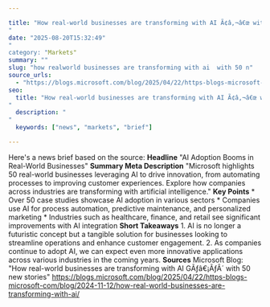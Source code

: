 ```yaml
---

title: "How real-world businesses are transforming with AI Ã¢â‚¬â€œ with 50 new stories'"
date: "2025-08-20T15:32:49""
category: "Markets"
summary: ""
slug: "how realworld businesses are transforming with ai  with 50 n"
source_urls:
  - "https://blogs.microsoft.com/blog/2025/04/22/https-blogs-microsoft-com-blog-2024-11-12-how-real-world-businesses-are-transforming-with-ai/"
seo:
  title: "How real-world businesses are transforming with AI Ã¢â‚¬â€œ with 50 new stories | Hash n Hedge'"
  description: ""
  keywords: ["news", "markets", "brief"]

---
```

Here's a news brief based on the source:  **Headline** "AI Adoption Booms in Real-World Businesses"  **Summary Meta Description** "Microsoft highlights 50 real-world businesses leveraging AI to drive innovation, from automating processes to improving customer experiences. Explore how companies across industries are transforming with artificial intelligence."  **Key Points**  * Over 50 case studies showcase AI adoption in various sectors * Companies use AI for process automation, predictive maintenance, and personalized marketing * Industries such as healthcare, finance, and retail see significant improvements with AI integration  **Short Takeaways** 1. AI is no longer a futuristic concept but a tangible solution for businesses looking to streamline operations and enhance customer engagement. 2. As companies continue to adopt AI, we can expect even more innovative applications across various industries in the coming years.  **Sources** Microsoft Blog: "How real-world businesses are transforming with AI GÃƒâ€¡ÃƒÂ´ with 50 new stories" https://blogs.microsoft.com/blog/2025/04/22/https-blogs-microsoft-com/blog/2024-11-12/how-real-world-businesses-are-transforming-with-ai/ 
